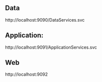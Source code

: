 ## Data
http://localhost:9090/DataServices.svc
## Application:
http://localhost:9091/ApplicationServices.svc
## Web
http://localhost:9092